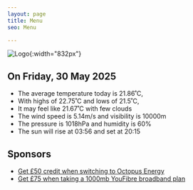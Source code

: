 ```yaml
---
layout: page
title: Menu
seo: Menu

---
```


![Logo](/images/logo.jpg){:width="832px"}

<!-- weather_marker starts -->
## On Friday, 30 May 2025

- The average temperature today is 21.86˚C,
- With highs of 22.75˚C and lows of 21.5˚C,
- It may feel like 21.67˚C with few clouds
- The wind speed is 5.14m/s and visibility is 10000m
- The pressure is 1018hPa and humidity is 60%
- The sun will rise at 03:56 and set at 20:15

<!-- weather_marker ends -->

## Sponsors

- [Get £50 credit when switching to Octopus Energy](https://bit.ly/3oD1nnS)
- [Get £75 when taking a 1000mb YouFibre broadband plan](https://aklam.io/91zWhU?)
